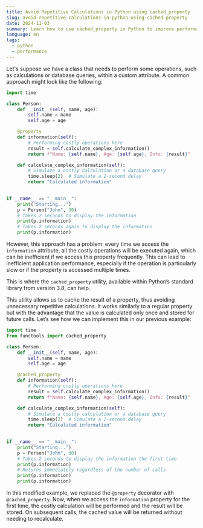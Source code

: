```yaml
---
title: Avoid Repetitive Calculations in Python using cached_property
slug: avoid-repetitive-calculations-in-python-using-cached-property
date: 2024-11-03
summary: Learn how to use cached_property in Python to improve performance by avoiding repetitive calculations.
language: en
tags:
  - python
  - performance
---
```


Let's suppose we have a class that needs to perform some operations, such as calculations or database queries, within a custom attribute. A common approach might look like the following:

```python
import time

class Person:
    def __init__(self, name, age):
        self.name = name
        self.age = age

    @property
    def information(self):
        # Performing costly operations here
        result = self.calculate_complex_information()
        return f"Name: {self.name}, Age: {self.age}, Info: {result}"

    def calculate_complex_information(self):
        # Simulate a costly calculation or a database query
        time.sleep(2)  # Simulate a 2-second delay
        return "Calculated information"
  

if __name__ == "__main__":
    print("Starting...")
    p = Person("John", 30)
    # Takes 2 seconds to display the information
    print(p.information)
    # Takes 2 seconds again to display the information
    print(p.information)
```

However, this approach has a problem: every time we access the `information` attribute, all the costly operations will be executed again, which can be inefficient if we access this property frequently. This can lead to inefficient application performance, especially if the operation is particularly slow or if the property is accessed multiple times.

This is where the `cached_property` utility, available within Python’s standard library from version 3.8, can help.

This utility allows us to cache the result of a property, thus avoiding unnecessary repetitive calculations. It works similarly to a regular property but with the advantage that the value is calculated only once and stored for future calls. Let’s see how we can implement this in our previous example:

```python
import time
from functools import cached_property

class Person:
    def __init__(self, name, age):
        self.name = name
        self.age = age

    @cached_property
    def information(self):
        # Performing costly operations here
        result = self.calculate_complex_information()
        return f"Name: {self.name}, Age: {self.age}, Info: {result}"

    def calculate_complex_information(self):
        # Simulate a costly calculation or a database query
        time.sleep(2)  # Simulate a 2-second delay
        return "Calculated information"
  

if __name__ == "__main__":
    print("Starting...")
    p = Person("John", 30)
    # Takes 2 seconds to display the information the first time
    print(p.information)
    # Returns immediately regardless of the number of calls
    print(p.information)
    print(p.information)
```

In this modified example, we replaced the `@property` decorator with `@cached_property`. Now, when we access the `information` property for the first time, the costly calculation will be performed and the result will be stored. On subsequent calls, the cached value will be returned without needing to recalculate.
